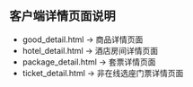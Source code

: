 ## 客户端详情页面说明
- good_detail.html -> 商品详情页面
- hotel_detail.html -> 酒店房间详情页面
- package_detail.html -> 套票详情页面
- ticket_detail.html -> 非在线选座门票详情页面
